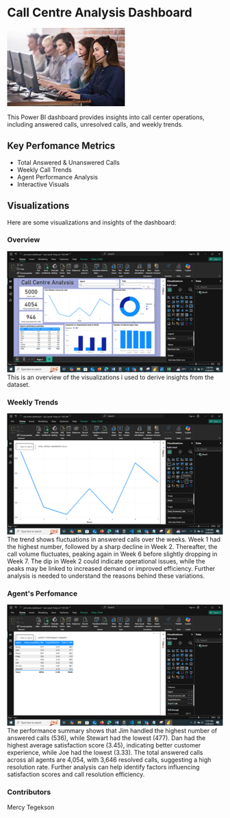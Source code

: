 
#  Call Centre Analysis Dashboard

![Image](https://github.com/mercytegekson/Call-Centre-Analysis-Dashboard/blob/main/image.jpg)

This Power BI dashboard provides insights into call center operations, including answered calls, unresolved calls, and weekly trends.

## Key Perfomance Metrics
- Total Answered & Unanswered Calls
- Weekly Call Trends
- Agent Performance Analysis
- Interactive Visuals

## Visualizations
Here are some visualizations and insights of the dashboard:

### Overview  
![Dashboard Overview](https://github.com/mercytegekson/Call-Centre-Analysis-Dashboard/blob/main/Overview.png)
This is an overview of the visualizations i used to derive insights from the dataset.

### Weekly Trends  
![Weekly Trends](https://github.com/mercytegekson/Call-Centre-Analysis-Dashboard/blob/main/Weekly%20Trends.png)
The trend shows fluctuations in answered calls over the weeks. Week 1 had the highest number, followed by a sharp decline in Week 2. Thereafter, the call volume fluctuates, peaking again in Week 6 before slightly dropping in Week 7. The dip in Week 2 could indicate operational issues, while the peaks may be linked to increased demand or improved efficiency. Further analysis is needed to understand the reasons behind these variations.

### Agent's Perfomance
![Agents' Perfomance](https://github.com/mercytegekson/Call-Centre-Analysis-Dashboard/blob/main/Agent's%20perfomance.png)
The performance summary shows that Jim handled the highest number of answered calls (536), while Stewart had the lowest (477). Dan had the highest average satisfaction score (3.45), indicating better customer experience, while Joe had the lowest (3.33). The total answered calls across all agents are 4,054, with 3,646 resolved calls, suggesting a high resolution rate. Further analysis can help identify factors influencing satisfaction scores and call resolution efficiency.

### Contributors
Mercy Tegekson 
